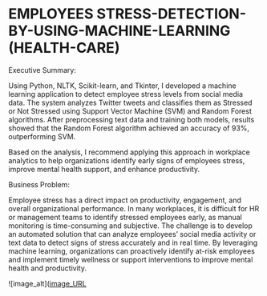 # EMPLOYEES STRESS-DETECTION-BY-USING-MACHINE-LEARNING   (HEALTH-CARE)

Executive Summary:

Using Python, NLTK, Scikit-learn, and Tkinter, I developed a machine learning application to detect employee stress levels from social media data. The system analyzes Twitter tweets and classifies them as Stressed or Not Stressed using Support Vector Machine (SVM) and Random Forest algorithms. After preprocessing text data and training both models, results showed that the Random Forest algorithm achieved an accuracy of 93%, outperforming SVM.

Based on the analysis, I recommend applying this approach in workplace analytics to help organizations identify early signs of employees stress, improve mental health support, and enhance productivity.

Business Problem:

Employee stress has a direct impact on productivity, engagement, and overall organizational performance. In many workplaces, it is difficult for HR or management teams to identify stressed employees early, as manual monitoring is time-consuming and subjective. The challenge is to develop an automated solution that can analyze employees’ social media activity or text data to detect signs of stress accurately and in real time. By leveraging machine learning, organizations can proactively identify at-risk employees and implement timely wellness or support interventions to improve mental health and productivity.


![image_alt]([image_URL](https://github.com/Yaminireddypitta/STRESS-DETECTION-BY-USING-MACHINE-LEARNING-HEALTH-CARE/blob/61ca4c2667d2d9aabf914706f7f096bf223b3b5e/Screenshot%20(109).png)


